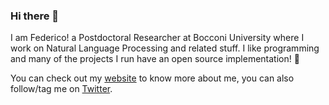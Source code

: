 ### Hi there 👋

I am Federico! a Postdoctoral Researcher at Bocconi University where I work on Natural Language Processing and related stuff. I like programming and many of the projects I run have an open source implementation! 🔭 

You can check out my [website](https://federicobianchi.io) to know more about me, you can also follow/tag me on [Twitter](http://twitter.com/fb_vinid).

<!--
**vinid/vinid** is a ✨ _special_ ✨ repository because its `README.md` (this file) appears on your GitHub profile.

Here are some ideas to get you started:

- 🔭 I’m currently working on ...
- 🌱 I’m currently learning ...
- 👯 I’m looking to collaborate on ...
- 🤔 I’m looking for help with ...
- 💬 Ask me about ...
- 📫 How to reach me: ...
- 😄 Pronouns: ...
- ⚡ Fun fact: ...
-->

